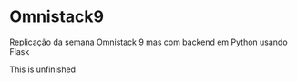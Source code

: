 # Omnistack9
Replicação da semana Omnistack 9 mas com backend em Python usando Flask

This is unfinished

